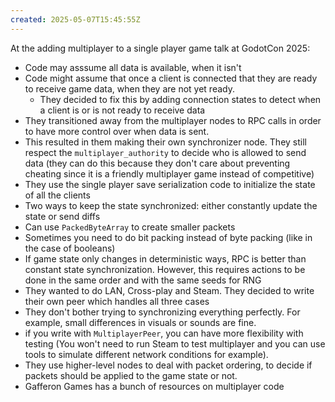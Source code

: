 ```yaml
---
created: 2025-05-07T15:45:55Z
---
```


At the adding multiplayer to a single player game talk at GodotCon 2025:
- Code may asssume all data is available, when it isn't
- Code might assume that once a client is connected that they are ready to receive game data, when they are not yet ready.
	- They decided to fix this by adding connection states to detect when a client is or is not ready to receive data
- They transitioned away from the multiplayer nodes to RPC calls in order to have more control over when data is sent.
- This resulted in them making their own synchronizer node. They still respect the `multiplayer_authority` to decide who is allowed to send data (they can do this because they don't care about preventing cheating since it is a friendly multiplayer game instead of competitive)
- They use the single player save serialization code to initialize the state of all the clients
- Two ways to keep the state synchronized: either constantly update the state or send diffs
- Can use `PackedByteArray` to create smaller packets
- Sometimes you need to do bit packing instead of byte packing (like in the case of booleans)
- If game state only changes in deterministic ways, RPC is better than constant state synchronization. However, this requires actions to be done in the same order and with the same seeds for RNG
- They wanted to do LAN, Cross-play and Steam. They decided to write their own peer which handles all three cases
- They don't bother trying to synchronizing everything perfectly. For example, small differences in visuals or sounds are fine.
- if you write with `MultiplayerPeer`, you can have more flexibility with testing (You won't need to run Steam to test multiplayer and you can use tools to simulate different network conditions for example).
- They use higher-level nodes to deal with packet ordering, to decide if packets should be applied to the game state or not.
- Gafferon Games has a bunch of resources on multiplayer code
